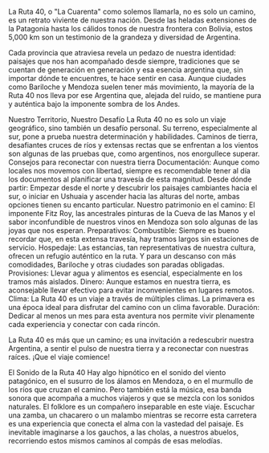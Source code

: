 La Ruta 40, o "La Cuarenta" como solemos llamarla, no es solo un camino, es un retrato viviente de nuestra nación. Desde las heladas extensiones de la Patagonia hasta los cálidos tonos de nuestra frontera con Bolivia, estos 5,000 km son un testimonio de la grandeza y diversidad de Argentina.


Cada provincia que atraviesa revela un pedazo de nuestra identidad: paisajes que nos han acompañado desde siempre, tradiciones que se cuentan de generación en generación y esa esencia argentina que, sin importar dónde te encuentres, te hace sentir en casa. Aunque ciudades como Bariloche y Mendoza suelen tener más movimiento, la mayoría de la Ruta 40 nos lleva por ese Argentina que, alejada del ruido, se mantiene pura y auténtica bajo la imponente sombra de los Andes.

Nuestro Territorio, Nuestro Desafío
La Ruta 40 no es solo un viaje geográfico, sino también un desafío personal. Su terreno, especialmente al sur, pone a prueba nuestra determinación y habilidades. Caminos de tierra, desafiantes cruces de ríos y extensas rectas que se enfrentan a los vientos son algunas de las pruebas que, como argentinos, nos enorgullece superar.
Consejos para reconectar con nuestra tierra
Documentación: Aunque como locales nos movemos con libertad, siempre es recomendable tener al día los documentos al planificar una travesía de esta magnitud.
Desde dónde partir: Empezar desde el norte y descubrir los paisajes cambiantes hacia el sur, o iniciar en Ushuaia y ascender hacia las alturas del norte, ambas opciones tienen su encanto particular.
Nuestro patrimonio en el camino: El imponente Fitz Roy, las ancestrales pinturas de la Cueva de las Manos y el sabor inconfundible de nuestros vinos en Mendoza son solo algunas de las joyas que nos esperan.
Preparativos:
Combustible: Siempre es bueno recordar que, en esta extensa travesía, hay tramos largos sin estaciones de servicio.
Hospedaje: Las estancias, tan representativas de nuestra cultura, ofrecen un refugio auténtico en la ruta. Y para un descanso con más comodidades, Bariloche y otras ciudades son paradas obligadas.
Provisiones: Llevar agua y alimentos es esencial, especialmente en los tramos más aislados.
Dinero: Aunque estamos en nuestra tierra, es aconsejable llevar efectivo para evitar inconvenientes en lugares remotos.
Clima: La Ruta 40 es un viaje a través de múltiples climas. La primavera es una época ideal para disfrutar del camino con un clima favorable.
Duración: Dedicar al menos un mes para esta aventura nos permite vivir plenamente cada experiencia y conectar con cada rincón.


La Ruta 40 es más que un camino; es una invitación a redescubrir nuestra Argentina, a sentir el pulso de nuestra tierra y a reconectar con nuestras raíces. ¡Que el viaje comience!

El Sonido de la Ruta 40
Hay algo hipnótico en el sonido del viento patagónico, en el susurro de los álamos en Mendoza, o en el murmullo de los ríos que cruzan el camino. Pero también está la música, esa banda sonora que acompaña a muchos viajeros y que se mezcla con los sonidos naturales. El folklore es un compañero inseparable en este viaje. Escuchar una zamba, un chacarero o un malambo mientras se recorre esta carretera es una experiencia que conecta el alma con la vastedad del paisaje. Es inevitable imaginarse a los gauchos, a las cholas, a nuestros abuelos, recorriendo estos mismos caminos al compás de esas melodías.

